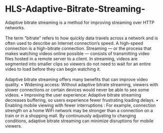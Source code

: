 # HLS-Adaptive-Bitrate-Streaming-

<p>
  	Adaptive bitrate streaming is a method for improving streaming over HTTP networks.
  <br>
  <br>
  	The term “bitrate” refers to how quickly data travels across a network and is often used to describe an Internet connection’s speed. A high-speed connection is a high-bitrate connection. 
    Streaming — or the process that makes watching videos online possible — consists of transmitting video files hosted in a remote server to a client. In streaming, videos are segmented into 
    smaller clips so viewers do not need to wait for an entire video to load before they can begin watching it.

  <br>
  <br>
  	Adaptive bitrate streaming offers many benefits that can improve video quality.
  •	Widening access: Without adaptive bitrate streaming, viewers with slower connections or     certain devices would never be able to see some videos.
  •	Improving the user experience: Adaptive bitrate streaming decreases buffering, so users experience fewer frustrating loading delays.
  •	Enabling mobile viewing with fewer interruptions : For example, connection strength on a home WiFi network may be stronger than a connection on a train or in a shopping mall. By  continuously 
    adjusting to changing conditions, adaptive bitrate streaming can minimize disruptions for mobile viewers.

</p>
